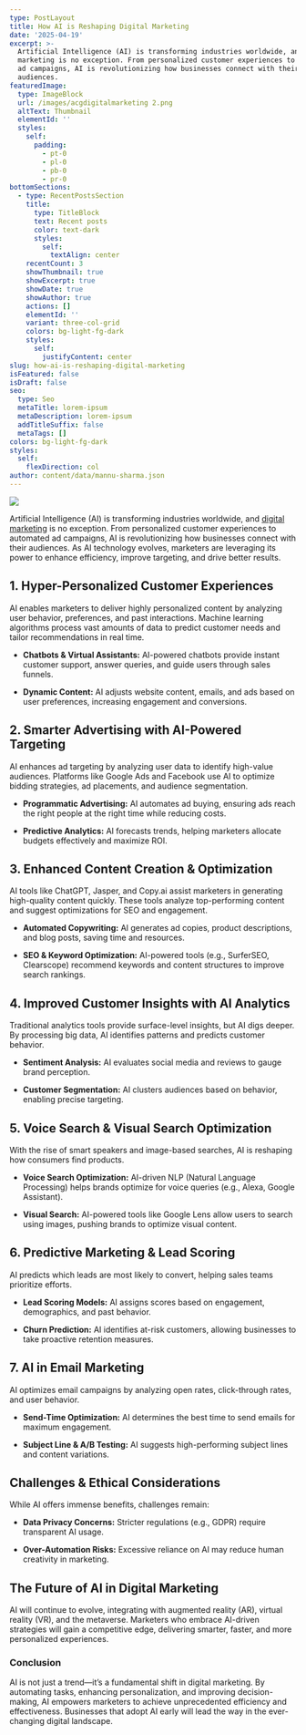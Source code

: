 ```yaml
---
type: PostLayout
title: How AI is Reshaping Digital Marketing
date: '2025-04-19'
excerpt: >-
  Artificial Intelligence (AI) is transforming industries worldwide, and digital
  marketing is no exception. From personalized customer experiences to automated
  ad campaigns, AI is revolutionizing how businesses connect with their
  audiences.
featuredImage:
  type: ImageBlock
  url: /images/acgdigitalmarketing 2.png
  altText: Thumbnail
  elementId: ''
  styles:
    self:
      padding:
        - pt-0
        - pl-0
        - pb-0
        - pr-0
bottomSections:
  - type: RecentPostsSection
    title:
      type: TitleBlock
      text: Recent posts
      color: text-dark
      styles:
        self:
          textAlign: center
    recentCount: 3
    showThumbnail: true
    showExcerpt: true
    showDate: true
    showAuthor: true
    actions: []
    elementId: ''
    variant: three-col-grid
    colors: bg-light-fg-dark
    styles:
      self:
        justifyContent: center
slug: how-ai-is-reshaping-digital-marketing
isFeatured: false
isDraft: false
seo:
  type: Seo
  metaTitle: lorem-ipsum
  metaDescription: lorem-ipsum
  addTitleSuffix: false
  metaTags: []
colors: bg-light-fg-dark
styles:
  self:
    flexDirection: col
author: content/data/mannu-sharma.json
---
```

![](/images/acgdigitalmarketing%201.png)

Artificial Intelligence (AI) is transforming industries worldwide, and [digital marketing](https://www.digitalmarketing.com) is no exception. From personalized customer experiences to automated ad campaigns, AI is revolutionizing how businesses connect with their audiences. As AI technology evolves, marketers are leveraging its power to enhance efficiency, improve targeting, and drive better results.

## **1. Hyper-Personalized Customer Experiences**

AI enables marketers to deliver highly personalized content by analyzing user behavior, preferences, and past interactions. Machine learning algorithms process vast amounts of data to predict customer needs and tailor recommendations in real time.

*   **Chatbots & Virtual Assistants:** AI-powered chatbots provide instant customer support, answer queries, and guide users through sales funnels.

*   **Dynamic Content:** AI adjusts website content, emails, and ads based on user preferences, increasing engagement and conversions.

## **2. Smarter Advertising with AI-Powered Targeting**

AI enhances ad targeting by analyzing user data to identify high-value audiences. Platforms like Google Ads and Facebook use AI to optimize bidding strategies, ad placements, and audience segmentation.

*   **Programmatic Advertising:** AI automates ad buying, ensuring ads reach the right people at the right time while reducing costs.

*   **Predictive Analytics:** AI forecasts trends, helping marketers allocate budgets effectively and maximize ROI.

## **3. Enhanced Content Creation & Optimization**

AI tools like ChatGPT, Jasper, and Copy.ai assist marketers in generating high-quality content quickly. These tools analyze top-performing content and suggest optimizations for SEO and engagement.

*   **Automated Copywriting:** AI generates ad copies, product descriptions, and blog posts, saving time and resources.

*   **SEO & Keyword Optimization:** AI-powered tools (e.g., SurferSEO, Clearscope) recommend keywords and content structures to improve search rankings.

## **4. Improved Customer Insights with AI Analytics**

Traditional analytics tools provide surface-level insights, but AI digs deeper. By processing big data, AI identifies patterns and predicts customer behavior.

*   **Sentiment Analysis:** AI evaluates social media and reviews to gauge brand perception.

*   **Customer Segmentation:** AI clusters audiences based on behavior, enabling precise targeting.

## **5. Voice Search & Visual Search Optimization**

With the rise of smart speakers and image-based searches, AI is reshaping how consumers find products.

*   **Voice Search Optimization:** AI-driven NLP (Natural Language Processing) helps brands optimize for voice queries (e.g., Alexa, Google Assistant).

*   **Visual Search:** AI-powered tools like Google Lens allow users to search using images, pushing brands to optimize visual content.

## **6. Predictive Marketing & Lead Scoring**

AI predicts which leads are most likely to convert, helping sales teams prioritize efforts.

*   **Lead Scoring Models:** AI assigns scores based on engagement, demographics, and past behavior.

*   **Churn Prediction:** AI identifies at-risk customers, allowing businesses to take proactive retention measures.

## **7. AI in Email Marketing**

AI optimizes email campaigns by analyzing open rates, click-through rates, and user behavior.

*   **Send-Time Optimization:** AI determines the best time to send emails for maximum engagement.

*   **Subject Line & A/B Testing:** AI suggests high-performing subject lines and content variations.

## **Challenges & Ethical Considerations**

While AI offers immense benefits, challenges remain:

*   **Data Privacy Concerns:** Stricter regulations (e.g., GDPR) require transparent AI usage.

*   **Over-Automation Risks:** Excessive reliance on AI may reduce human creativity in marketing.

## **The Future of AI in Digital Marketing**

AI will continue to evolve, integrating with augmented reality (AR), virtual reality (VR), and the metaverse. Marketers who embrace AI-driven strategies will gain a competitive edge, delivering smarter, faster, and more personalized experiences.

### **Conclusion**

AI is not just a trend—it’s a fundamental shift in digital marketing. By automating tasks, enhancing personalization, and improving decision-making, AI empowers marketers to achieve unprecedented efficiency and effectiveness. Businesses that adopt AI early will lead the way in the ever-changing digital landscape.
